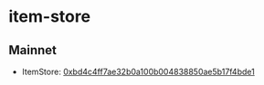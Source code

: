 # item-store

## Mainnet
- ItemStore: [0xbd4c4ff7ae32b0a100b004838850ae5b17f4bde1](https://etherscan.io/address/0xbd4c4ff7ae32b0a100b004838850ae5b17f4bde1)
